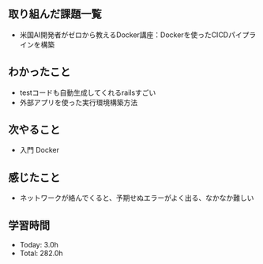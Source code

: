 ## 取り組んだ課題一覧
- 米国AI開発者がゼロから教えるDocker講座：Dockerを使ったCICDパイプラインを構築
## わかったこと
- testコードも自動生成してくれるrailsすごい
- 外部アプリを使った実行環境構築方法
## 次やること
- 入門 Docker
## 感じたこと
- ネットワークが絡んでくると、予期せぬエラーがよく出る、なかなか難しい
## 学習時間
- Today: 3.0h
- Total: 282.0h
